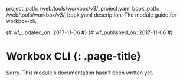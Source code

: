 project_path: /web/tools/workbox/v3/_project.yaml
book_path: /web/tools/workbox/v3/_book.yaml
description: The module guide for workbox-cli.

{# wf_updated_on: 2017-11-06 #}
{# wf_published_on: 2017-11-06 #}

# Workbox CLI {: .page-title}

Sorry. This module's documentation hasn't been written yet.
